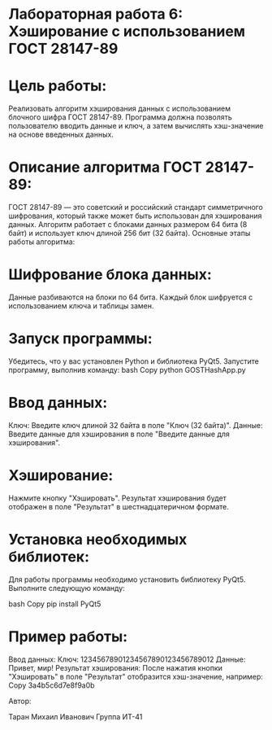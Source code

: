 # Лабораторная работа 6: Хэширование с использованием ГОСТ 28147-89

# Цель работы:

Реализовать алгоритм хэширования данных с использованием блочного шифра ГОСТ 28147-89. Программа должна позволять пользователю вводить данные и ключ, а затем вычислять хэш-значение на основе введенных данных.

# Описание алгоритма ГОСТ 28147-89:

ГОСТ 28147-89 — это советский и российский стандарт симметричного шифрования, который также может быть использован для хэширования данных. Алгоритм работает с блоками данных размером 64 бита (8 байт) и использует ключ длиной 256 бит (32 байта). Основные этапы работы алгоритма:

# Шифрование блока данных:
Данные разбиваются на блоки по 64 бита.
Каждый блок шифруется с использованием ключа и таблицы замен.

# Запуск программы:
Убедитесь, что у вас установлен Python и библиотека PyQt5.
Запустите программу, выполнив команду:
bash
Copy
python GOSTHashApp.py
# Ввод данных:
Ключ: Введите ключ длиной 32 байта в поле "Ключ (32 байта)".
Данные: Введите данные для хэширования в поле "Введите данные для хэширования".
# Хэширование:
Нажмите кнопку "Хэшировать".
Результат хэширования будет отображен в поле "Результат" в шестнадцатеричном формате.
# Установка необходимых библиотек:

Для работы программы необходимо установить библиотеку PyQt5. Выполните следующую команду:

bash
Copy
pip install PyQt5
# Пример работы:

Ввод данных:
Ключ: 12345678901234567890123456789012
Данные: Привет, мир!
Результат хэширования:
После нажатия кнопки "Хэшировать" в поле "Результат" отобразится хэш-значение, например:
Copy
3a4b5c6d7e8f9a0b

Автор:

Таран Михаил Иванович
Группа ИТ-41
